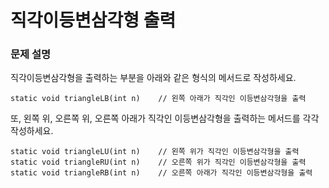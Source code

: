 # 직각이등변삼각형 출력

### 문제 설명

직각이등변삼각형을 출력하는 부분을 아래와 같은 형식의 메서드로 작성하세요.

```
static void triangleLB(int n)    // 왼쪽 아래가 직각인 이등변삼각형을 출력
```

또, 왼쪽 위, 오른쪽 위, 오른쪽 아래가 직각인 이등변삼각형을 출력하는 메서드를 각각 작성하세요.

```
static void triangleLU(int n)    // 왼쪽 위가 직각인 이등변삼각형을 출력
static void triangleRU(int n)    // 오른쪽 위가 직각인 이등변삼각형을 출력
static void triangleRB(int n)    // 오른쪽 아래가 직각인 이등변삼각형을 출력
```
